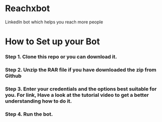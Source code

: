 # Reachxbot
LinkedIn bot which helps you reach more people 

<H1>How to Set up your Bot</H1>

<h3> Step 1. Clone this repo or you can download it.</h3>
<h3> Step 2. Unzip the RAR file if you have downloaded the zip from Github</h3>
<h3> Step 3. Enter your credentials and the options best suitable for you. For link, Have a look at the tutorial video to get a better understanding how to do it.</h3>
<h3> Step 4. Run the bot.</h3>


